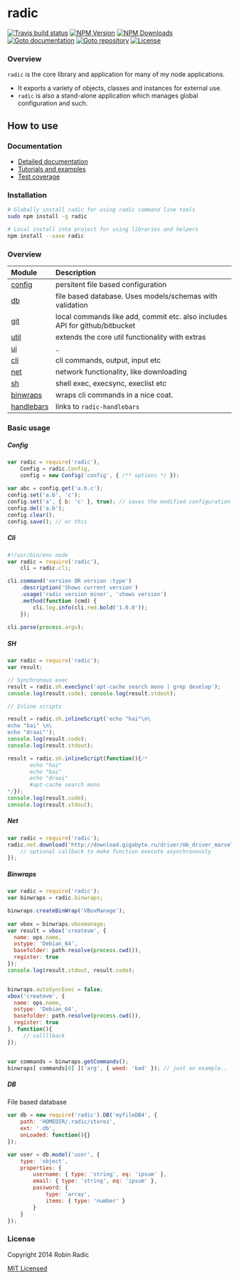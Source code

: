 # radic
[![Travis build status](https://img.shields.io/travis/RobinRadic/node-radic.svg)](http://travis-ci.org/RobinRadic/node-radic)
[![NPM Version](https://img.shields.io/npm/v/radic.svg)](http://npmjs.org/package/radic)
[![NPM Downloads](https://img.shields.io/npm/dm/radic.svg)](http://npmjs.org/package/radic)
[![Goto documentation](http://img.shields.io/badge/goto-documentation-orange.svg)](http://robin.radic.nl/node-radic)
[![Goto repository](http://img.shields.io/badge/goto-repository-orange.svg)](https://github.com/robinradic/node-radic)
[![License](http://img.shields.io/badge/license-MIT-blue.svg)](http://radic.mit-license.org)


### Overview
`radic` is the core library and application for many of my node applications.
 
- It exports a variety of objects, classes and instances for external use.   
- `radic` is also a stand-alone application which manages global configuration and such.
  
  
## How to use

### Documentation
- [Detailed documentation](http://robin.radic.nl/node-radic)
- [Tutorials and examples](http://robin.radic.nl/node-radic/tutorial-radic.html)
- [Test coverage](http://robin.radic.nl/node-radic/coverage/)
  
  
### Installation
```bash
# Globally install radic for using radic command line tools
sudo npm install -g radic

# Local install into project for using libraries and helpers
npm install --save radic
```
  
  
  
### Overview
  
| Module | Description |
|:-------|:------------|
| [config](http://robin.radic.nl/node-radic/Config.html) | persitent file based configuration |
| [db](http://robin.radic.nl/node-radic/DB.html) | file based database. Uses models/schemas with validation |
| [git](http://robin.radic.nl/node-radic/git.html) | local commands like add, commit etc. also includes API for github/bitbucket |
| [util](http://robin.radic.nl/node-radic/util.html) | extends the core util functionality with extras |
| [ui](http://robin.radic.nl/node-radic/ui.html) | .. |
| [cli](http://robin.radic.nl/node-radic/cli.html) | cli commands, output, input etc |
| [net](http://robin.radic.nl/node-radic/net.html) | network functionality, like downloading |
| [sh](http://robin.radic.nl/node-radic/sh.html) | shell exec, execsync, execlist etc |
| [binwraps](http://robin.radic.nl/node-radic/binwraps.html) | wraps cli commands in a nice coat. |
| [handlebars](http://robin.radic.nl/node-radic-handlebars) | links to `radic-handlebars` |
  
  
### Basic usage
  
##### Config
```javascript
var radic = require('radic'),
    Config = radic.Config,
    config = new Config('config', { /** options */ });
    
var abc = config.get('a.b.c'); 
config.set('a.b', 'c'); 
config.set('a', { b: 'c' }, true); // saves the modified configuration to file
config.del('a.b');
config.clear();
config.save(); // or this
```
  
  
##### Cli
```javascript
#!/usr/bin/env node
var radic = require('radic'),
    cli = radic.cli;

cli.command('version OR version :type')
    .description('Shows current version')
    .usage('radic version minor', 'shows version')
    .method(function (cmd) {
        cli.log.info(cli.red.bold('1.0.0'));
    });
    
cli.parse(process.argv);
```
  
  
##### SH
```javascript
var radic = require('radic');
var result;

// Synchronous exec
result = radic.sh.execSync('apt-cache search mono | grep develop');
console.log(result.code); console.log(result.stdout);

// Inline scripts

result = radic.sh.inlineScript('echo "hai"\n\
echo "bai" \n\
echo "draai"');
console.log(result.code);
console.log(result.stdout);

result = radic.sh.inlineScript(function(){/*
       echo "hai"
       echo "bai"
       echo "draai"
       #apt-cache search mono
*/});
console.log(result.code);
console.log(result.stdout);
```
  
  
##### Net
```javascript
var radic = require('radic');
radic.net.download('http://download.gigabyte.ru/driver/mb_driver_marvell_bootdisk_w7w8.exe', __dirname, { /* options */ }, function(){
    // optional callback to make function execute asynchronously
});
```
  
  
##### Binwraps
```javascript
var radic = require('radic');    
var binwraps = radic.binwraps;

binwraps.createBinWrap('VBoxManage');
     
var vbox = binwraps.vboxmanage;
var result = vbox('createvm', {
  name: ops.name,
  ostype: 'Debian_64',
  basefolder: path.resolve(process.cwd()),
  register: true
});
console.log(result.stdout, result.code);


binwraps.autoSyncExec = false;
vbox('createvm', {
  name: ops.name,
  ostype: 'Debian_64',
  basefolder: path.resolve(process.cwd()),
  register: true
}, function(){
     // callllback
});


var commands = binwraps.getCommands();
binwraps[ commands[0] ]('arg', { weed: 'bad' }); // just an example..
```
  
  
##### DB
File based database 

```javascript
var db = new require('radic').DB('myfileDB4', {
    path: 'HOMEDIR/.radic/stores',
    ext: '.db',
    onLoaded: function(){}
});

var user = db.model('user', {
    type: 'object',
    properties: {
        username: { type: 'string', eq: 'ipsum' },
        email: { type: 'string', eq: 'ipsum' },
        password: {
            type: 'array',
            items: { type: 'number' }
        }
    }
});
```

  

### License
Copyright 2014 Robin Radic 

[MIT Licensed](http://radic.mit-license.org)

